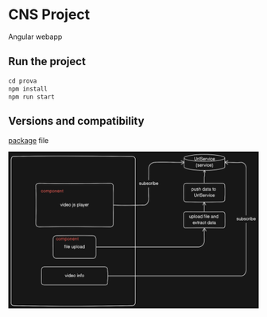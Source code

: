 # CNS Project

Angular webapp

## Run the project

```
cd prova
npm install
npm run start
```

## Versions and compatibility

[package](prova/package.json) file

![diagram](ng_diagram.png)